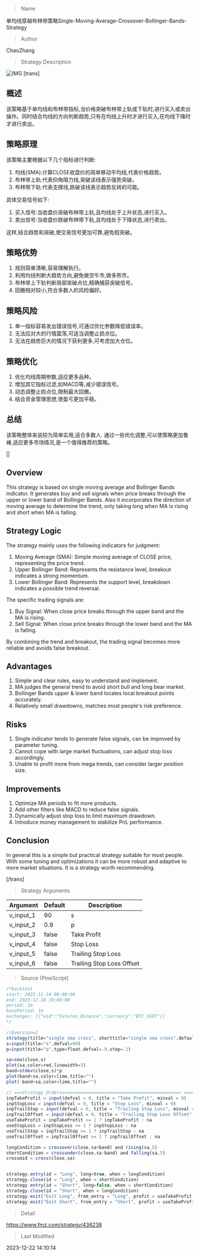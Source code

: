 
> Name

单均线穿越布林带策略Single-Moving-Average-Crossover-Bollinger-Bands-Strategy

> Author

ChaoZhang

> Strategy Description

![IMG](https://www.fmz.com/upload/asset/16653c7254aecf065eb.png)
[trans]

## 概述

该策略基于单均线和布林带指标,当价格突破布林带上轨或下轨时,进行买入或卖出操作。同时结合均线的方向判断趋势,只有在均线上升时才进行买入,在均线下降时才进行卖出。

## 策略原理

该策略主要根据以下几个指标进行判断:

1. 均线(SMA):计算CLOSE收盘价的简单移动平均线,代表价格趋势。
2. 布林带上轨:代表仰角阻力线,突破该线表示强势突破。
3. 布林带下轨:代表支撑线,跌破该线表示趋势反转的可能。

具体交易信号如下:

1. 买入信号:当收盘价突破布林带上轨,且均线处于上升状态,进行买入。
2. 卖出信号:当收盘价跌破布林带下轨,且均线处于下降状态,进行卖出。

这样,结合趋势和突破,使交易信号更加可靠,避免假突破。

## 策略优势

1. 规则简单清晰,容易理解执行。
2. 利用均线判断大趋势方向,避免做空牛市,做多熊市。
3. 布林带上下轨判断局部突破点位,精确捕获突破信号。
4. 回撤相对较小,符合多数人的风险偏好。

## 策略风险

1. 单一指标容易发出错误信号,可通过优化参数降低错误率。
2. 无法应对大的行情震荡,可适当调整止损点位。 
3. 无法在趋势巨大的情况下获利更多,可考虑加大仓位。

## 策略优化

1. 优化均线周期参数,适应更多品种。
2. 增加其它指标过滤,如MACD等,减少错误信号。 
3. 动态调整止损点位,限制最大回撤。
4. 结合资金管理思想,使盈亏更加平稳。

## 总结

该策略整体来说较为简单实用,适合多数人. 通过一些优化调整,可以使策略更加鲁棒,适应更多市场情况,是一个值得推荐的策略。

||

## Overview

This strategy is based on single moving average and Bollinger Bands indicator. It generates buy and sell signals when price breaks through the upper or lower band of Bollinger Bands. Also it incorporates the direction of moving average to determine the trend, only taking long when MA is rising and short when MA is falling.

## Strategy Logic  

The strategy mainly uses the following indicators for judgment:

1. Moving Average (SMA): Simple moving average of CLOSE price, representing the price trend.  
2. Upper Bollinger Band: Represents the resistance level, breakout indicates a strong momentum.
3. Lower Bollinger Band: Represents the support level, breakdown indicates a possible trend reversal.

The specific trading signals are:

1. Buy Signal: When close price breaks through the upper band and the MA is rising.
2. Sell Signal: When close price breaks through the lower band and the MA is falling.

By combining the trend and breakout, the trading signal becomes more reliable and avoids false breakout.  

## Advantages

1. Simple and clear rules, easy to understand and implement.  
2. MA judges the general trend to avoid short bull and long bear market.
3. Bollinger Bands upper & lower band locates local breakout points accurately. 
4. Relatively small drawdowns, matches most people's risk preference.

## Risks

1. Single indicator tends to generate false signals, can be improved by parameter tuning.  
2. Cannot cope with large market fluctuations, can adjust stop loss accordingly.
3. Unable to profit more from mega trends, can consider larger position size.

## Improvements

1. Optimize MA periods to fit more products.
2. Add other filters like MACD to reduce false signals.
3. Dynamically adjust stop loss to limit maximum drawdown. 
4. Introduce money management to stabilize PnL performance.  

## Conclusion

In general this is a simple but practical strategy suitable for most people. With some tuning and optimizations it can be more robust and adaptive to more market situations. It is a strategy worth recommending.

[/trans]

> Strategy Arguments



|Argument|Default|Description|
|----|----|----|
|v_input_1|90|s|
|v_input_2|0.9|p|
|v_input_3|false|Take Profit|
|v_input_4|false|Stop Loss|
|v_input_5|false|Trailing Stop Loss|
|v_input_6|false|Trailing Stop Loss Offset|


> Source (PineScript)

``` javascript
/*backtest
start: 2023-12-14 00:00:00
end: 2023-12-18 19:00:00
period: 1m
basePeriod: 1m
exchanges: [{"eid":"Futures_Binance","currency":"BTC_USDT"}]
*/

//@version=2
strategy(title="single sma cross", shorttitle="single sma cross",default_qty_type = strategy.percent_of_equity, default_qty_value = 100,overlay=true,currency="USD")
s=input(title="s",defval=90)
p=input(title="p",type=float,defval=.9,step=.1)

sa=sma(close,s)
plot(sa,color=red,linewidth=3)
band=stdev(close,s)*p
plot(band+sa,color=lime,title="")
plot(-band+sa,color=lime,title="")

// ===Strategy Orders============================================= ========
inpTakeProfit = input(defval = 0, title = "Take Profit", minval = 0)
inpStopLoss = input(defval = 0, title = "Stop Loss", minval = 0)
inpTrailStop = input(defval = 0, title = "Trailing Stop Loss", minval = 0)
inpTrailOffset = input(defval = 0, title = "Trailing Stop Loss Offset", minval = 0)
useTakeProfit = inpTakeProfit >= 1 ? inpTakeProfit : na
useStopLoss = inpStopLoss >= 1 ? inpStopLoss : na
useTrailStop = inpTrailStop >= 1 ? inpTrailStop : na
useTrailOffset = inpTrailOffset >= 1 ? inpTrailOffset : na

longCondition = crossover(close,sa+band) and rising(sa,5)
shortCondition = crossunder(close,sa-band) and falling(sa,5)
crossmid = cross(close,sa)


strategy.entry(id = "Long", long=true, when = longCondition)
strategy.close(id = "Long", when = shortCondition)
strategy.entry(id = "Short", long=false, when = shortCondition)
strategy.close(id = "Short", when = longCondition)
strategy.exit("Exit Long", from_entry = "Long", profit = useTakeProfit, loss = useStopLoss, trail_points = useTrailStop, trail_offset = useTrailOffset, when=crossmid)
strategy.exit("Exit Short", from_entry = "Short", profit = useTakeProfit, loss = useStopLoss, trail_points = useTrailStop, trail_offset = useTrailOffset, when=crossmid)
```

> Detail

https://www.fmz.com/strategy/436238

> Last Modified

2023-12-22 14:10:14
